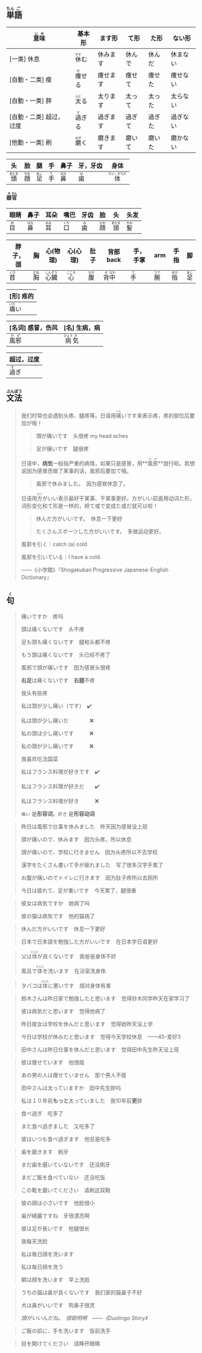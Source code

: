 ## <ruby>単<rt>たん</rt>語<rt>ご</rt></ruby>

| <ruby>意<rt>い</rt>味<rt>み</rt></ruby> | 基本形                         | ます形   | て形   | た形   | ない形   |
| --------------------------------------- | ------------------------------ | -------- | ------ | ------ | -------- |
| [一类] 休息                             | <ruby>休<rt>やす</rt>む</ruby> | 休みます | 休んで | 休んだ | 休まない |
| [自動・二类] 瘦                         | <ruby>痩<rt>や</rt>せる</ruby> | 痩せます | 痩せて | 痩せた | 痩せない |
| [自動・一类] 胖                         | <ruby>太<rt>ふと</rt>る</ruby> | 太ります | 太って | 太った | 太らない |
| [自動・二类] 超过，过度                 | <ruby>過<rt>す</rt>ぎる</ruby> | 過ぎます | 過ぎて | 過ぎた | 過ぎない |
| [他動・一类] 刷                         | <ruby>磨<rt>みが</rt>く</ruby> | 磨きます | 磨いて | 磨いた | 磨かない |

| 头                             | 脸                           | 腿                           | 手                         | 鼻子                         | 牙，牙齿                   | 身体                                 |
| ------------------------------ | ---------------------------- | ---------------------------- | -------------------------- | ---------------------------- | -------------------------- | ------------------------------------ |
| <ruby>頭<rt>あたま</rt></ruby> | <ruby>顔<rt>かお</rt></ruby> | <ruby>足<rt>あし</rt></ruby> | <ruby>手<rt>て</rt></ruby> | <ruby>鼻<rt>はな</rt></ruby> | <ruby>歯<rt>は</rt></ruby> | <ruby>体<rt>たい、からだ</rt></ruby> |

#### <ruby><rb>器</rb><rt>き</rt></ruby><ruby><rb>官</rb><rt>かん</rt></ruby>

| 眼睛                                | 鼻子                                  | 耳朵                                  | 嘴巴                                  | 牙齿                                | 脸                                    | 头                                      | 头发                                  |
| ----------------------------------- | ------------------------------------- | ------------------------------------- | ------------------------------------- | ----------------------------------- | ------------------------------------- | --------------------------------------- | ------------------------------------- |
| <ruby><rb>目</rb><rt>め</rt></ruby> | <ruby><rb>鼻</rb><rt>はな</rt></ruby> | <ruby><rb>耳</rb><rt>みみ</rt></ruby> | <ruby><rb>口</rb><rt>くち</rt></ruby> | <ruby><rb>歯</rb><rt>は</rt></ruby> | <ruby><rb>顔</rb><rt>かお</rt></ruby> | <ruby><rb>頭</rb><rt>あたま</rt></ruby> | <ruby><rb>髪</rb><rt>かみ</rt></ruby> |

| 脖子，颈                              | 胸                                    | 心(物理)                                                     | 心(心理)                                | 肚子                                  | 背部 back                                                    | 手，手掌                            | arm                                   | 手指                                  | 脚                                    |
| ------------------------------------- | ------------------------------------- | ------------------------------------------------------------ | --------------------------------------- | ------------------------------------- | ------------------------------------------------------------ | ----------------------------------- | ------------------------------------- | ------------------------------------- | ------------------------------------- |
| <ruby><rb>首</rb><rt>くび</rt></ruby> | <ruby><rb>胸</rb><rt>むね</rt></ruby> | <ruby><rb>心</rb><rt>しん</rt></ruby><ruby><rb>臓</rb><rt>ぞう</rt></ruby> | <ruby><rb>心</rb><rt>こころ</rt></ruby> | <ruby><rb>腹</rb><rt>なか</rt></ruby> | <ruby><rb>背</rb><rt>せ</rt></ruby><ruby><rb>中</rb><rt>なか</rt></ruby> | <ruby><rb>手</rb><rt>て</rt></ruby> | <ruby><rb>腕</rb><rt>うで</rt></ruby> | <ruby><rb>指</rb><rt>ゆび</rt></ruby> | <ruby><rb>足</rb><rt>あし</rt></ruby> |



| [形] 疼的                      |
| ------------------------------ |
| <ruby>痛<rt>いた</rt>い</ruby> |

| [名词] 感冒，伤风                       | [名] 生病，病                               |
| --------------------------------------- | ------------------------------------------- |
| <ruby>風<rt>か</rt>邪<rt>ぜ</rt></ruby> | <ruby>病<rt>びょう</rt>気<rt>き</rt></ruby> |

| 超过，过度                   |
| ---------------------------- |
| <ruby>過<rt>す</rt>ぎ</ruby> |



## <ruby>文<rt>ぶん</rt>法<rt>ぽう</rt></ruby>

> 我们时常也会遇到头疼、腿疼等。日语用<ruby>痛<rt>いた</rt>い</ruby>です来表示疼，疼的部位后要加が哦！
>
> > 頭が痛いです　头很疼 my head aches
> >
> > 足が痛いです　腿很疼
>
> 
>
> 日语中，**病気**一般指严重的病情，如果只是感冒，用**<ruby>風邪<rt>かぜ</rt></ruby>**就行啦。若想说因为感冒而做了某事的话，風邪后要加で哦。
>
> > 風邪で休みました。　因为感冒休息了。
>
> 
>
> 日语用<ruby>方<rt>ほう</rt></ruby>がいい表示最好干某事、干某事更好。方がいい前面用动词た形，词形变化和て形是一样的，把て或で变成た或だ就可以啦！
>
> > 休んだ方がいいです。　休息一下更好
> >
> > たくさんスポーツした方がいいです。　多做运动更好。
>
> 
>
> 風邪を引く｜catch (a) cold
>
> 風邪を引いている｜I have a cold.
>
> ——《小学館》『Shogakukan Progressive Japanese-English Dictionary』

## <ruby>句<rt>く</rt></ruby>

> 痛いですか　疼吗
>
> 頭は痛くないです　头不疼
>
> 足も頭も痛くないです　腿和头都不疼
>
> もう頭は痛くないです　头已经不疼了
>
> 風邪で頭が痛いです　因为感冒头很疼
>
> **右足**は痛くないです　**右腿**不疼
>
> 我头有些疼
>
> 私は頭が少し痛い（です）　✔️
>
> 私は頭が少し痛いだ　　　　❌
>
> 私の頭は少し痛いです　　　❌
>
> 私の頭が少し痛いです　　　❌
>
> 我喜欢吃法国菜
>
> 私はフランス料理が好きです　✔️
>
> 私はフランス料理が好きだ　　✔️
>
> 私はフランス料理が好き　　　❌
>
> `痛い` 是**形容词**，`好き` 是**形容动词**

> 昨日は風邪で仕事を休みました　昨天因为感冒没上班
>
> 頭が痛いので、休みます　因为头疼，所以休息
>
> 頭が痛いので、学校に行きません　因为头疼所以不去学校
>
> 漢字をたくさん書いて手が疲れました　写了很多汉字手累了
>
> お腹が痛いのでトイレに行きます　因为肚子疼所以去厕所
>
> 今日は疲れて、足が重いです　今天累了，腿很重

> 彼女は病気ですか　她病了吗
>
> 彼の猫は病気です　他的猫病了

> 休んだ方がいいです　休息一下更好
>
> 日本で日本語を勉強した方がいいです　在日本学日语更好

> 父は<ruby>体<rt>からだ</rt></ruby>が良くないです　我爸爸身体不好
>
> 風呂で<ruby>体<rt>からだ</rt></ruby>を洗います　在浴室洗身体

> タバコは<ruby>体<rt>からだ</rt></ruby>に悪いです　烟对身体有害

> 鈴木さんは昨日家で勉強したと思います　觉得铃木同学昨天在家学习了
>
> 彼は病気だと思います　觉得他病了
>
> 昨日彼女は学校を休んだと思います　觉得她昨天没上学
>
> 今日は学校が休みだと思います　觉得今天学校休息　——45-爱好3
>
> 田中さんは昨日仕事を休んだと思います　觉得田中先生昨天没上班

> 彼は痩せています　他很瘦
>
> あの男の人は痩せていません　那个男人不瘦
>
> 田中さんは太っていますか　田中先生胖吗
>
> 私は１０年前**もっと**太っていました　我10年前**更**胖

> 食べ過ぎ　吃多了
>
> また食べ過ぎました　又吃多了
>
> 彼はいつも食べ過ぎます　他总是吃多

> 歯を磨きます　刷牙
>
> まだ歯を磨いていないです　还没刷牙
>
> まだご飯を食べていない　还没吃饭
>
> この靴を磨いてください　请刷这双鞋

> 彼の顔は小さいです　他脸很小
>
> 歯が綺麗ですね　牙很漂亮啊
>
> 彼は足が長いです　他腿很长
>
> 我每天洗脸
>
> 私は毎日顔を洗います
>
> 私は毎日顔を洗う
>
> 朝は顔を洗います　早上洗脸

> うちの猫は鼻が良くないです　我们家的猫鼻子不好
>
> 犬は鼻がいいです　狗鼻子很灵
>
> *頭がいいんだね。　很聪明啊　——《Duolingo Story》*

> ご飯の前に、手を洗います　饭前洗手

> 目を開けてください　请睁开眼睛